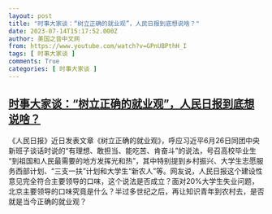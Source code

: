 ```yaml
---
layout: post
title: "时事大家谈：“树立正确的就业观”，人民日报到底想说啥？"
date: 2023-07-14T15:17:52.000Z
author: 美国之音中文网
from: https://www.youtube.com/watch?v=GPnUBPthH_I
tags: [ 时事大家谈 ]
comments: True
categories: [ 时事大家谈 ]
---
```

<!--1689347872000-->
[时事大家谈：“树立正确的就业观”，人民日报到底想说啥？](https://www.youtube.com/watch?v=GPnUBPthH_I)
------

<div>
《人民日报》近日发表文章《树立正确的就业观》，呼应习近平6月26日同团中央新班子谈话时说的“有理想、敢担当、能吃苦、肯奋斗”的说法，号召高校毕业生 “到祖国和人民最需要的地方发挥光和热”，其中特别提到乡村振兴、大学生志愿服务西部计划、“三支一扶”计划和大学生“新农人”等。网友说，人民日报这个建设性意见完全符合主要领导的口味，这个说法是否成立？面对20%大学生失业问题，北京主要领导的口味究竟是什么？半过多世纪之后，再让知识青年到农村去，是否就是当今正确的就业观？
</div>
